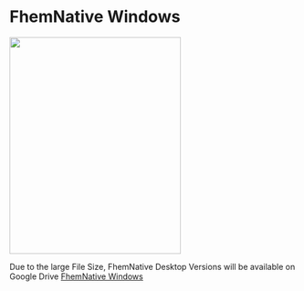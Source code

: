 # FhemNative Windows
<img src="/images/icon.jpg" width="300" height="380" />

Due to the large File Size, FhemNative Desktop Versions will be available on Google Drive
[FhemNative Windows](https://drive.google.com/open?id=1vhXzNTjZvN4862ruK2XYxUE51kUuNPVq)
